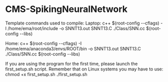 # CMS-SpikingNeuralNetwork

Template commands used to compile:
Laptop:
c++ $(root-config --cflags) -I /home/ema/root/include -o SNNT13.out SNNT13.C ./Class/SNN.cc $(root-config --libs)

Home:
c++ $(root-config --cflags) -I /home/ema/anaconda3/envs/ROOT/bin -o SNNT13.out SNNT13.C ./Class/SNN.cc $(root-config --libs)

If you are using the program for the first time, please launch the first_setup.sh script.
Remember that on Linux systems you may have to use:
chmod +x first_setup.sh
./first_setup.sh

